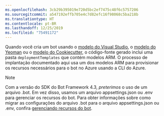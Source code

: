 ```yaml
---
ms.openlocfilehash: 3cb29b395019e720d5bc2ef7475c48f6c5757206
ms.sourcegitcommit: a547192effb705e4c7d82efc16f98068c5ba218b
ms.translationtype: HT
ms.contentlocale: pt-BR
ms.lasthandoff: 12/25/2019
ms.locfileid: "75491172"
---
```

Quando você cria um bot usando o [modelo do Visual Studio](https://docs.microsoft.com/azure/bot-service/dotnet/bot-builder-dotnet-sdk-quickstart?view=azure-bot-service-4.0), o [modelo do Yeoman](https://docs.microsoft.com/azure/bot-service/javascript/bot-builder-javascript-quickstart?view=azure-bot-service-4.0) ou o [modelo do Cookiecutter](https://docs.microsoft.com/azure/bot-service/python/bot-builder-python-quickstart?view=azure-bot-service-4.0), o código-fonte gerado inclui uma pasta `deploymentTemplates` que contém modelos ARM. O processo de implantação documentado aqui usa um dos modelos ARM para provisionar os recursos necessários para o bot no Azure usando a CLI do Azure. 

> [!NOTE]
> Com a versão do SDK do Bot Framework 4.3, _preterimos_ o uso de um arquivo .bot. Em vez disso, usamos um arquivo appsettings.json ou .env para gerenciar os recursos do bot. Para obter informações sobre como migrar as configurações do arquivo .bot para o arquivo appsettings.json ou .env, confira [gerenciando recursos do bot](https://docs.microsoft.com/azure/bot-service/bot-file-basics?view=azure-bot-service-4.0).
